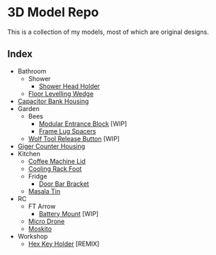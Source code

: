 # 3D Model Repo

This is a collection of my models, most of which are original designs.

## Index

- Bathroom
  - Shower
    - [Shower Head Holder](bathroom/shower/showerHeadHolder)
  - [Floor Levelling Wedge](bathroom/floorWedge)
- [Capacitor Bank Housing](capacitorBankHousing)
- Garden
  - Bees
    - [Modular Entrance Block](garden/bees/modularEntranceBlock) [WIP]
    - [Frame Lug Spacers](garden/bees/frameLugs)
  - [Wolf Tool Release Button](garden/wolfToolReleaseButton) [WIP]
- [Giger Counter Housing](gigerCounter)
- Kitchen
  - [Coffee Machine Lid](kitchen/coffeeMachineLid)
  - [Cooling Rack Foot](kitchen/coolingRackFoot)
  - Fridge
    - [Door Bar Bracket](kitchen/fridge/doorBarBracket)
  - [Masala Tin](kitchen/masalaTin)
- RC
  - FT Arrow
    - [Battery Mount](RC/FTArrow/batteryMount) [WIP]
  - [Micro Drone](RC/microDrone)
  - [Moskito](RC/moskito)
- Workshop
  - [Hex Key Holder](workshop/hexKeyHolder) [REMIX]
